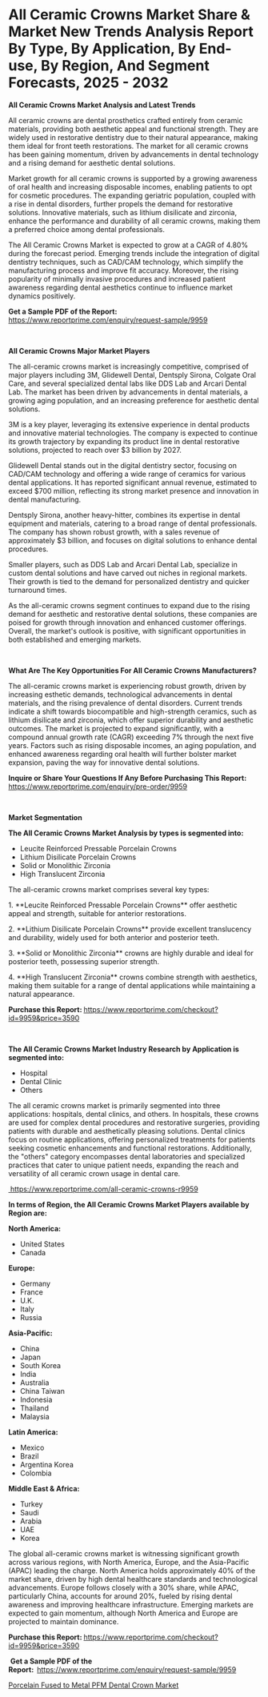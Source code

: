 <p><h1>All Ceramic Crowns Market Share & Market New Trends Analysis Report By Type, By Application, By End-use, By Region, And Segment Forecasts, 2025 - 2032</h1></p><p><strong>All Ceramic Crowns Market Analysis and Latest Trends</strong></p>
<p><p>All ceramic crowns are dental prosthetics crafted entirely from ceramic materials, providing both aesthetic appeal and functional strength. They are widely used in restorative dentistry due to their natural appearance, making them ideal for front teeth restorations. The market for all ceramic crowns has been gaining momentum, driven by advancements in dental technology and a rising demand for aesthetic dental solutions.</p><p>Market growth for all ceramic crowns is supported by a growing awareness of oral health and increasing disposable incomes, enabling patients to opt for cosmetic procedures. The expanding geriatric population, coupled with a rise in dental disorders, further propels the demand for restorative solutions. Innovative materials, such as lithium disilicate and zirconia, enhance the performance and durability of all ceramic crowns, making them a preferred choice among dental professionals.</p><p>The All Ceramic Crowns Market is expected to grow at a CAGR of 4.80% during the forecast period. Emerging trends include the integration of digital dentistry techniques, such as CAD/CAM technology, which simplify the manufacturing process and improve fit accuracy. Moreover, the rising popularity of minimally invasive procedures and increased patient awareness regarding dental aesthetics continue to influence market dynamics positively.</p></p>
<p><strong>Get a Sample PDF of the Report:&nbsp;</strong> <a href="https://www.reportprime.com/enquiry/request-sample/9959?utm_campaign=2281&utm_medium=2&utm_source=Github&utm_content=ia&utm_term=20032025&utm_id=all-ceramic-crowns">https://www.reportprime.com/enquiry/request-sample/9959</a></p>
<p>&nbsp;</p>
<p><strong>All Ceramic Crowns Major Market Players</strong></p>
<p><p>The all-ceramic crowns market is increasingly competitive, comprised of major players including 3M, Glidewell Dental, Dentsply Sirona, Colgate Oral Care, and several specialized dental labs like DDS Lab and Arcari Dental Lab. The market has been driven by advancements in dental materials, a growing aging population, and an increasing preference for aesthetic dental solutions.</p><p>3M is a key player, leveraging its extensive experience in dental products and innovative material technologies. The company is expected to continue its growth trajectory by expanding its product line in dental restorative solutions, projected to reach over $3 billion by 2027.</p><p>Glidewell Dental stands out in the digital dentistry sector, focusing on CAD/CAM technology and offering a wide range of ceramics for various dental applications. It has reported significant annual revenue, estimated to exceed $700 million, reflecting its strong market presence and innovation in dental manufacturing.</p><p>Dentsply Sirona, another heavy-hitter, combines its expertise in dental equipment and materials, catering to a broad range of dental professionals. The company has shown robust growth, with a sales revenue of approximately $3 billion, and focuses on digital solutions to enhance dental procedures.</p><p>Smaller players, such as DDS Lab and Arcari Dental Lab, specialize in custom dental solutions and have carved out niches in regional markets. Their growth is tied to the demand for personalized dentistry and quicker turnaround times.</p><p>As the all-ceramic crowns segment continues to expand due to the rising demand for aesthetic and restorative dental solutions, these companies are poised for growth through innovation and enhanced customer offerings. Overall, the market's outlook is positive, with significant opportunities in both established and emerging markets.</p></p>
<p>&nbsp;</p>
<p><strong>What Are The Key Opportunities For All Ceramic Crowns Manufacturers?</strong></p>
<p><p>The all-ceramic crowns market is experiencing robust growth, driven by increasing esthetic demands, technological advancements in dental materials, and the rising prevalence of dental disorders. Current trends indicate a shift towards biocompatible and high-strength ceramics, such as lithium disilicate and zirconia, which offer superior durability and aesthetic outcomes. The market is projected to expand significantly, with a compound annual growth rate (CAGR) exceeding 7% through the next five years. Factors such as rising disposable incomes, an aging population, and enhanced awareness regarding oral health will further bolster market expansion, paving the way for innovative dental solutions.</p></p>
<p><strong>Inquire or Share Your Questions If Any Before Purchasing This Report:</strong> <a href="https://www.reportprime.com/enquiry/pre-order/9959?utm_campaign=2281&utm_medium=2&utm_source=Github&utm_content=ia&utm_term=20032025&utm_id=all-ceramic-crowns">https://www.reportprime.com/enquiry/pre-order/9959</a></p>
<p>&nbsp;</p>
<p><strong>Market Segmentation</strong></p>
<p><strong>The All Ceramic Crowns Market Analysis by types is segmented into:</strong></p>
<p><ul><li>Leucite Reinforced Pressable Porcelain Crowns</li><li>Lithium Disilicate Porcelain Crowns</li><li>Solid or Monolithic Zirconia</li><li>High Translucent Zirconia</li></ul></p>
<p><p>The all-ceramic crowns market comprises several key types: </p><p>1. **Leucite Reinforced Pressable Porcelain Crowns** offer aesthetic appeal and strength, suitable for anterior restorations.</p><p>2. **Lithium Disilicate Porcelain Crowns** provide excellent translucency and durability, widely used for both anterior and posterior teeth.</p><p>3. **Solid or Monolithic Zirconia** crowns are highly durable and ideal for posterior teeth, possessing superior strength.</p><p>4. **High Translucent Zirconia** crowns combine strength with aesthetics, making them suitable for a range of dental applications while maintaining a natural appearance.</p></p>
<p><strong>Purchase this Report:&nbsp;</strong><a href="https://www.reportprime.com/checkout?id=9959&price=3590&utm_campaign=2281&utm_medium=2&utm_source=Github&utm_content=ia&utm_term=20032025&utm_id=all-ceramic-crowns">https://www.reportprime.com/checkout?id=9959&price=3590</a></p>
<p>&nbsp;</p>
<p><strong>The All Ceramic Crowns Market Industry Research by Application is segmented into:</strong></p>
<p><ul><li>Hospital</li><li>Dental Clinic</li><li>Others</li></ul></p>
<p><p>The all ceramic crowns market is primarily segmented into three applications: hospitals, dental clinics, and others. In hospitals, these crowns are used for complex dental procedures and restorative surgeries, providing patients with durable and aesthetically pleasing solutions. Dental clinics focus on routine applications, offering personalized treatments for patients seeking cosmetic enhancements and functional restorations. Additionally, the "others" category encompasses dental laboratories and specialized practices that cater to unique patient needs, expanding the reach and versatility of all ceramic crown usage in dental care.</p></p>
<p><a href="https://www.reportprime.com/all-ceramic-crowns-r9959?utm_campaign=2281&utm_medium=2&utm_source=Github&utm_content=ia&utm_term=20032025&utm_id=all-ceramic-crowns">&nbsp;https://www.reportprime.com/all-ceramic-crowns-r9959</a></p>
<p><strong>In terms of Region, the All Ceramic Crowns Market Players available by Region are:</strong></p>
<p>
    <p> <strong> North America: </strong>
        <ul>
            <li>United States</li>
            <li>Canada</li>
        </ul>
        </p> 
    <p> <strong> Europe: </strong>
        <ul>
            <li>Germany</li>
            <li>France</li>
            <li>U.K.</li>
            <li>Italy</li>
            <li>Russia</li>
        </ul>
        </p> 
    <p> <strong> Asia-Pacific: </strong>
        <ul>
            <li>China</li>
            <li>Japan</li>
            <li>South Korea</li>
            <li>India</li>
            <li>Australia</li>
            <li>China Taiwan</li>
            <li>Indonesia</li>
            <li>Thailand</li>
            <li>Malaysia</li>
        </ul>
        </p> 
    <p> <strong> Latin America: </strong>
        <ul>
            <li>Mexico</li>
            <li>Brazil</li>
            <li>Argentina Korea</li>
            <li>Colombia</li>
        </ul>
        </p> 
    <p> <strong> Middle East & Africa: </strong>
        <ul>
            <li>Turkey</li>
            <li>Saudi</li>
            <li>Arabia</li>
            <li>UAE</li>
            <li>Korea</li>
        </ul>
    </p>
    </p>
<p><p>The global all-ceramic crowns market is witnessing significant growth across various regions, with North America, Europe, and the Asia-Pacific (APAC) leading the charge. North America holds approximately 40% of the market share, driven by high dental healthcare standards and technological advancements. Europe follows closely with a 30% share, while APAC, particularly China, accounts for around 20%, fueled by rising dental awareness and improving healthcare infrastructure. Emerging markets are expected to gain momentum, although North America and Europe are projected to maintain dominance.</p></p>
<p><strong>Purchase this Report: </strong><a href="https://www.reportprime.com/checkout?id=9959&price=3590&utm_campaign=2281&utm_medium=2&utm_source=Github&utm_content=ia&utm_term=20032025&utm_id=all-ceramic-crowns">https://www.reportprime.com/checkout?id=9959&price=3590</a></p>
<p>&nbsp;<strong>Get a Sample PDF of the Report:&nbsp;&nbsp;</strong><a href="https://www.reportprime.com/enquiry/request-sample/9959?utm_campaign=2281&utm_medium=2&utm_source=Github&utm_content=ia&utm_term=20032025&utm_id=all-ceramic-crowns">https://www.reportprime.com/enquiry/request-sample/9959</a></p>
<p><strong></strong></p>
<p><p><a href="https://github.com/AshrafKhan865/Market-Research-Report-List-1/blob/main/porcelain-fused-to-metal-pfm-dental-crown-market.md?utm_campaign=2281&utm_medium=2&utm_source=Github&utm_content=ia&utm_term=20032025&utm_id=all-ceramic-crowns">Porcelain Fused to Metal PFM Dental Crown Market</a></p></p>